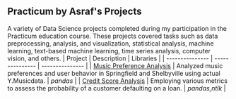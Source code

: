 ## Practicum by Asraf's Projects
A variety of Data Science projects completed during my participation in the Practicum education course. These projects covered tasks such as data preprocessing, analysis, and visualization, statistical analysis, machine learning, text-based machine learning, time series analysis, computer vision, and others.
| Project | Description | Libraries |
| --------------- | --------------- | --------------- |
| [Music Preference Analysis](path/to/music_preference.md)    | Analyzed music preferences and user behavior in Springfield and Shelbyville using actual Y.Musicdata.    | *pandas*    |
| [Credit Score Analysis](path/to/music_preference_analysis.md)    | Employing various metrics to assess the probability of a customer defaulting on a loan.    | *pandas,ntlk*    |
